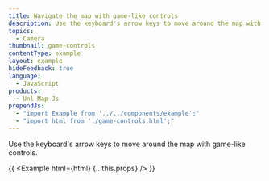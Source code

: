 ```yaml
---
title: Navigate the map with game-like controls
description: Use the keyboard's arrow keys to move around the map with game-like controls.
topics:
  - Camera
thumbnail: game-controls
contentType: example
layout: example
hideFeedback: true
language:
  - JavaScript
products:
  - Unl Map Js
prependJs:
  - "import Example from '../../components/example';"
  - "import html from './game-controls.html';"
---
```


Use the keyboard's arrow keys to move around the map with game-like controls.

{{ <Example html={html} {...this.props} /> }}
